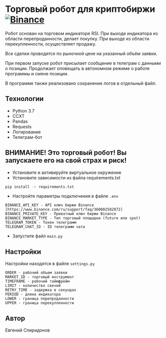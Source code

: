 # Торговый робот для криптобиржи [![Binance](https://img.shields.io/badge/Binance-FCD535?style=for-the-badge&logo=binance&logoColor=white)](https://www.binance.com)

Робот основан на торговом индикаторе RSI. При выходе индикатора из области перепроданности, делает покупку. При выходе из области перекупленности, осуществляет продажу.

Все сделки проводятся по рыночной цене на указанный объём заявки.

При первом запуске робот присылает сообщение в телеграм с данными о позиции. Продолжает оповещать в автономном режиме о работе программы и смене позиции.

В программе также реализовано сохранение логов в отдельный файл.

## Технологии

* Python 3.7
* CCXT
* Pandas
* Requests
* Логирование
* Телеграм-бот

## ВНИМАНИЕ! Это торговый робот! Вы запускаете его на свой страх и риск!

- Установите и активируйте виртуальное окружение
- Установите зависимости из файла requirements.txt
```bash
pip install -r requirements.txt
``` 
- Настройте параметры подключения в файле `.env`
```
BINANCE_API_KEY - API ключ биржи Binance [https://www.binance.com/ru/support/faq/360002502072]
BINANCE_PRIVATE_KEY - Приватный ключ биржи Binance
BINANCE_MARKET_TYPE - Тип торговый площадки (future или spot)
TELEGRAM_TOKEN - Токен телеграмм
TELEGRAM_CHAT_ID - ID телеграмм чата
``` 
- Запустите файл `main.py`

## Настройки

Настройки находятся в файле `settings.py`
```
ORDER - рабочий объем заявки
MARKET_ID - торговый инструмент
TIMEFRAME - рабочий таймфрейм
LIMIT - количество свечей
RETRY_TIME - задержка в секундах
PERIOD - длина индикатора
LOWER - граница перепроданности
UPPER - граница перекупленности
```

## Автор

Евгений Спиридонов
